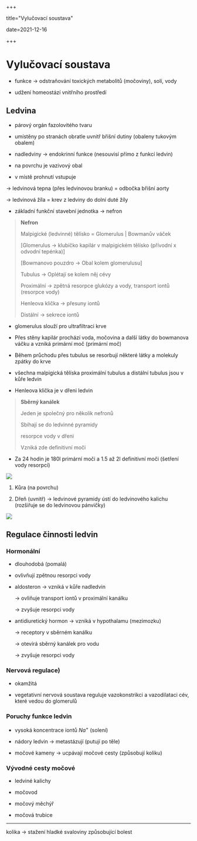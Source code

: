 +++

title="Vylučovací soustava"

date=2021-12-16

+++

# Vylučovací soustava

- funkce $\to$ odstraňování toxických metabolitů (močoviny), solí, vody

- udžení homeostází vnitřního prostředí

## Ledvina

- párový orgán fazolovitého tvaru

- umístěny po stranách obratle uvnitř břišní dutiny (obaleny tukovým obalem)

- nadledviny $\to$ endokrinní funkce (nesouvisí přímo z funkcí ledvin)

- na povrchu je vazivový obal

- v místě prohnutí vstupuje

$\to$ ledvinová tepna (přes ledvinovou branku) = odbočka břišní aorty

$\to$ ledvinová žíla = krev z ledviny do dolní duté žíly

- základní funkční stavební jednotka $\to$  nefron

> **Nefron** <br>
> 
> Malpigické (ledvinné) tělísko = Glomerulus | Bowmanův váček <br>
> 
> [Glomerulus $\to$ klubíčko kapilár v malpigickém tělísko (přívodní x odvodní tepénka)] <br>
> 
> [Bowmanovo pouzdro $\to$ Obal kolem glomerulusu] <br>
> 
> Tubulus $\to$ Oplétají se kolem něj cévy <br>
> 
> Proximální $\to$ zpětná resorpce glukózy a vody, transport iontů (resorpce vody) <br>
> 
> Henleova klička $\to$ přesuny iontů <br>
> 
> Distální $\to$ sekrece iontů

- glomerulus slouží pro ultrafiltraci krve

- Přes stěny kapilár prochází voda, močovina a další látky do bowmanova váčku a vzniká primární moč (primární moč)

- Během průchodu přes tubulus se resorbují některé látky a molekuly zpátky do krve

- všechna malpigická tělíska proximální tubulus a distální tubulus jsou v kůře ledvin

- Henleova klička je v dřeni ledvin

> **Sběrný kanálek** <br>
> 
> Jeden je společný pro několik nefronů <br>
> 
> Sbíhají se do ledvinné pyramidy <br>
> 
> resorpce vody v dřeni <br>
> 
> Vzniká zde definitivní moči

- Za 24 hodin je 180l primární moči a 1.5 až 2l definitivní moči (šetření vody resorpcí)

![](http://fblt.cz/wp-content/uploads/2013/12/nefron-01.jpg)

1. Kůra (na povrchu)

2. Dřeň (uvnitř) $\to$ ledvinové pyramidy ústí do ledvinového kalichu (rozšiřuje se do ledvinovou pánvičky) 

![](http://fblt.cz/wp-content/uploads/2013/12/ledvina-01-1024x841.jpg)

## Regulace činnosti ledvin

### **Hormonální**

- dlouhodobá (pomalá)

- ovlivňují zpětnou resorpci vody

- aldosteron $\to$ vzniká v kůře nadledvin
  
  $\to$ ovliňuje transport iontů v proximální kanálku
  
  $\to$ zvyšuje resorpci vody

- antidiuretický hormon $\to$ vzniká v hypothalamu (mezimozku)
  
  $\to$ receptory v sběrném kanálku
  
  $\to$ otevírá sběrný kanálek pro vodu
  
  $\to$ zvyšuje resorpci vody

### **Nervová regulace**)

- okamžitá

- vegetativní nervová soustava reguluje vazokonstrikci a vazodilataci cév, které vedou do glomerulů

### Poruchy funkce ledvin

- vysoká koncentrace iontů $Na^+$ (solení)

- nádory ledvin $\to$ metastázují (putují po těle)

- močové kameny $\to$ ucpávají močové cesty (způsobují koliku)

### Vývodné cesty močové

- ledviné kalichy

- močovod

- močový měchýř

- močová trubice

---

kolika $\to$ stažení hladké svaloviny způsobující bolest
